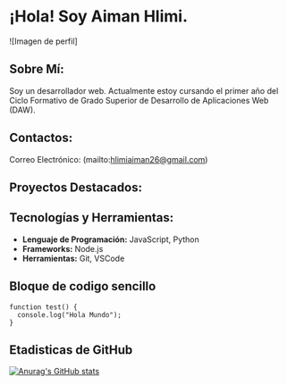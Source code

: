 # ¡Hola! Soy Aiman Hlimi.

![Imagen de perfil]

## Sobre Mí:
Soy un desarrollador web. Actualmente estoy cursando el primer año del Ciclo Formativo de Grado Superior de Desarrollo de Aplicaciones Web (DAW).

## Contactos:
Correo Electrónico: (mailto:hlimiaiman26@gmail.com)

## Proyectos Destacados:


## Tecnologías y Herramientas:
- **Lenguaje de Programación:** JavaScript, Python
- **Frameworks:** Node.js
- **Herramientas:** Git, VSCode

## Bloque de codigo sencillo
```
function test() {
  console.log("Hola Mundo");
}
```

## Etadisticas de GitHub
[![Anurag's GitHub stats](https://github-readme-stats.vercel.app/api?AimanHlimi=anuraghazra)](https://github.com/anuraghazra/github-readme-stats)
